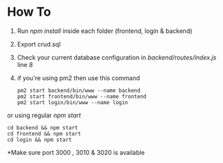 # How To

 1. Run *npm install* inside each folder (frontend, login & backend)
 2. Export crud.sql 
 3. Check your current database configuration in *backend/routes/index.js* line 8
 4. if you're using pm2 then use this command

        pm2 start backend/bin/www --name backend
        pm2 start frontend/bin/www --name frontend
        pm2 start login/bin/www --name login

or using regular *npm start*

    cd backend && npm start
    cd frontend && npm start
    cd login && npm start

*Make sure port 3000 , 3010 & 3020 is available
